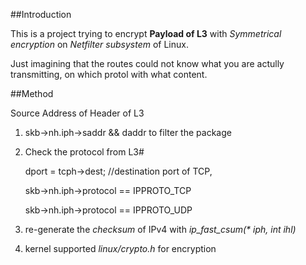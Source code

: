 

##Introduction

This is a project trying to encrypt **Payload of L3** with *Symmetrical  encryption* on *Netfilter subsystem* of Linux.

Just imagining that the routes could not know what you are actully transmitting, on which protol with what content.

##Method

Source Address of Header of L3

1. skb->nh.iph->saddr && daddr to filter the package

2. Check the protocol from L3#
	
	dport = tcph->dest; //destination port of TCP,

	skb->nh.iph->protocol == IPPROTO_TCP

	skb->nh.iph->protocol == IPPROTO_UDP
3. re-generate the *checksum* of IPv4 with *ip_fast_csum(\* iph, int ihl)*

4. kernel supported *linux/crypto.h* for encryption


